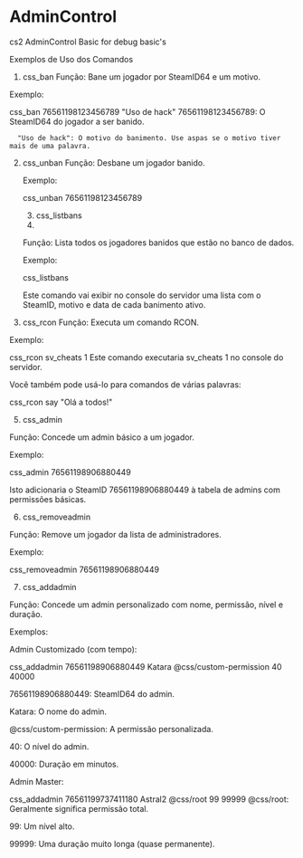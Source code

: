 # AdminControl
cs2 AdminControl Basic for debug basic's

Exemplos de Uso dos Comandos
1. css_ban
Função: Bane um jogador por SteamID64 e um motivo.

Exemplo:

css_ban 76561198123456789 "Uso de hack"
      76561198123456789: O SteamID64 do jogador a ser banido.

      "Uso de hack": O motivo do banimento. Use aspas se o motivo tiver mais de uma palavra.

2. css_unban
      Função: Desbane um jogador banido.

      Exemplo:

      css_unban 76561198123456789
   
      3. css_listbans
      4. 
      Função: Lista todos os jogadores banidos que estão no banco de dados.

      Exemplo:

      css_listbans
   
      Este comando vai exibir no console do servidor uma lista com o SteamID, motivo e data de cada banimento ativo.

4. css_rcon
Função: Executa um comando RCON.

Exemplo:

css_rcon sv_cheats 1
Este comando executaria sv_cheats 1 no console do servidor.

Você também pode usá-lo para comandos de várias palavras:

css_rcon say "Olá a todos!"

5. css_admin
   
Função: Concede um admin básico a um jogador.

Exemplo:

css_admin 76561198906880449

Isto adicionaria o SteamID 76561198906880449 à tabela de admins com permissões básicas.

6. css_removeadmin

   
Função: Remove um jogador da lista de administradores.

Exemplo:

css_removeadmin 76561198906880449


7. css_addadmin

   
Função: Concede um admin personalizado com nome, permissão, nível e duração.

Exemplos:

Admin Customizado (com tempo):

css_addadmin 76561198906880449 Katara @css/custom-permission 40 40000


76561198906880449: SteamID64 do admin.

Katara: O nome do admin.

@css/custom-permission: A permissão personalizada.

40: O nível do admin.

40000: Duração em minutos.

Admin Master:

css_addadmin 76561199737411180 Astral2 @css/root 99 99999
@css/root: Geralmente significa permissão total.

99: Um nível alto.

99999: Uma duração muito longa (quase permanente).
